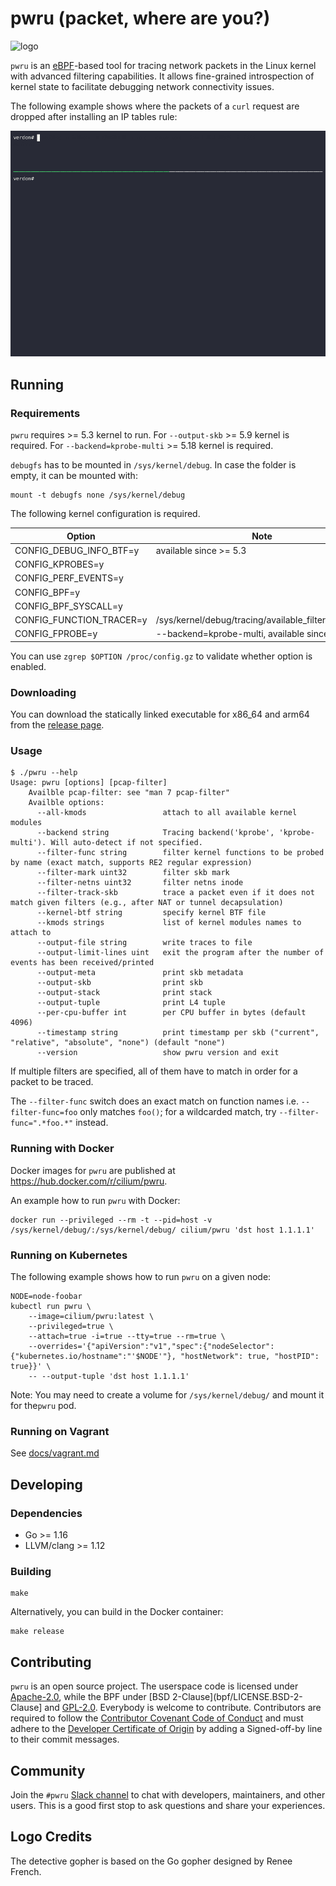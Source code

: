# pwru (packet, where are you?)

![logo](logo.png "Detective Gopher is looking for packet traces left by eBPF bee")

`pwru` is an [eBPF](https://ebpf.io)-based tool for tracing network packets in
the Linux kernel with advanced filtering capabilities. It allows fine-grained
introspection of kernel state to facilitate debugging network connectivity issues.

The following example shows where the packets of a `curl` request are dropped
after installing an IP tables rule:

![demo](demo.gif)

## Running

### Requirements

`pwru` requires >= 5.3 kernel to run. For `--output-skb` >= 5.9 kernel is required. For `--backend=kprobe-multi` >= 5.18 kernel is required.

`debugfs` has to be mounted in `/sys/kernel/debug`. In case the folder is empty, it can be mounted with:

```
mount -t debugfs none /sys/kernel/debug
```

The following kernel configuration is required.

|           Option         |                         Note                         |
| ------------------------ | ---------------------------------------------------- |
| CONFIG_DEBUG_INFO_BTF=y  | available since >= 5.3                               |
| CONFIG_KPROBES=y         |                                                      |
| CONFIG_PERF_EVENTS=y     |                                                      |
| CONFIG_BPF=y             |                                                      |
| CONFIG_BPF_SYSCALL=y     |                                                      |
| CONFIG_FUNCTION_TRACER=y | /sys/kernel/debug/tracing/available_filter_functions |
| CONFIG_FPROBE=y          | --backend=kprobe-multi, available since >= 5.18      |

You can use `zgrep $OPTION /proc/config.gz` to validate whether option is enabled.

### Downloading

You can download the statically linked executable for x86\_64 and arm64 from the
[release page](https://github.com/cilium/pwru/releases).

### Usage

```
$ ./pwru --help
Usage: pwru [options] [pcap-filter]
    Availble pcap-filter: see "man 7 pcap-filter"
    Availble options:
      --all-kmods                 attach to all available kernel modules
      --backend string            Tracing backend('kprobe', 'kprobe-multi'). Will auto-detect if not specified.
      --filter-func string        filter kernel functions to be probed by name (exact match, supports RE2 regular expression)
      --filter-mark uint32        filter skb mark
      --filter-netns uint32       filter netns inode
      --filter-track-skb          trace a packet even if it does not match given filters (e.g., after NAT or tunnel decapsulation)
      --kernel-btf string         specify kernel BTF file
      --kmods strings             list of kernel modules names to attach to
      --output-file string        write traces to file
      --output-limit-lines uint   exit the program after the number of events has been received/printed
      --output-meta               print skb metadata
      --output-skb                print skb
      --output-stack              print stack
      --output-tuple              print L4 tuple
      --per-cpu-buffer int        per CPU buffer in bytes (default 4096)
      --timestamp string          print timestamp per skb ("current", "relative", "absolute", "none") (default "none")
      --version                   show pwru version and exit

```

If multiple filters are specified, all of them have to match in order for a
packet to be traced.

The `--filter-func` switch does an exact match on function names i.e.
`--filter-func=foo` only matches `foo()`; for a wildcarded match, try
`--filter-func=".*foo.*"` instead.

### Running with Docker

Docker images for `pwru` are published at https://hub.docker.com/r/cilium/pwru.

An example how to run `pwru` with Docker:

```
docker run --privileged --rm -t --pid=host -v /sys/kernel/debug/:/sys/kernel/debug/ cilium/pwru 'dst host 1.1.1.1'
```

### Running on Kubernetes

The following example shows how to run `pwru` on a given node:
```
NODE=node-foobar
kubectl run pwru \
    --image=cilium/pwru:latest \
    --privileged=true \
    --attach=true -i=true --tty=true --rm=true \
    --overrides='{"apiVersion":"v1","spec":{"nodeSelector":{"kubernetes.io/hostname":"'$NODE'"}, "hostNetwork": true, "hostPID": true}}' \
    -- --output-tuple 'dst host 1.1.1.1'
```

Note: You may need to create a volume for `/sys/kernel/debug/` and mount it for the`pwru` pod.

### Running on Vagrant

See [docs/vagrant.md](docs/vagrant.md)

## Developing

### Dependencies

* Go >= 1.16
* LLVM/clang >= 1.12

### Building

```
make
```

Alternatively, you can build in the Docker container:

```
make release
```

## Contributing

`pwru` is an open source project. The userspace code is licensed under
[Apache-2.0](LICENSE), while the BPF under [BSD 2-Clause](bpf/LICENSE.BSD-2-Clause]
and [GPL-2.0](bpf/LICENSE.GPL-2.0). Everybody is welcome to contribute.
Contributors are required to follow the [Contributor Covenant Code of
Conduct](https://www.contributor-covenant.org/version/1/4/code-of-conduct/) and
must adhere to the [Developer Certificate of
Origin](https://developercertificate.org/) by adding a Signed-off-by line to
their commit messages.

## Community

Join the `#pwru` [Slack channel](https://cilium.herokuapp.com/) to chat with
developers, maintainers, and other users. This is a good first stop to ask
questions and share your experiences.

## Logo Credits

The detective gopher is based on the Go gopher designed by Renee French.
